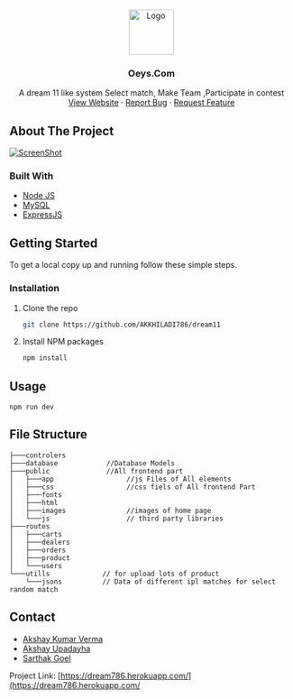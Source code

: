 

<!-- PROJECT LOGO -->
<br />
<p align="center">
  <a href="https://github.com/Sarthak480/LogSafe">
    <img src="images/logo.jpg" alt="Logo" height="80">
  </a>

  <h3 align="center">Oeys.Com</h3>

  <p align="center">
    A dream 11 like system Select match, Make Team ,Participate in contest 
    <br />
    <a href="https://dream786.herokuapp.com/">View Website</a>
    ·
    <a href="#">Report Bug</a>
    ·
    <a href="#">Request Feature</a>
  </p>
</p>




<!-- ABOUT THE PROJECT -->
## About The Project  

[![ScreenShot](images/model.jpg)](https://dream786.herokuapp.com/)


### Built With

* [Node JS]()
* [MySQL]()
* [ExpressJS]()

<!-- GETTING STARTED -->
## Getting Started

To get a local copy up and running follow these simple steps.

### Installation

1. Clone the repo
   ```sh
   git clone https://github.com/AKKHILADI786/dream11
   ```
2. Install NPM packages
   ```sh
   npm install
   ```

## Usage

```npm run dev```


## File Structure

```
├───controlers          
├───database            //Database Models           
├───public              //All frontend part
│   ├───app                  //js Files of All elements   
│   ├───css                  //css fiels of All frontend Part
│   ├───fonts                
│   ├───html                
│   ├───images               //images of home page
│   └───js                   // third party libraries
├───routes
│   ├───carts
│   ├───dealers
│   ├───orders
│   ├───product
│   └───users         
└───utills             // for upload lots of product 
    └───jsons          // Data of different ipl matches for select random match

```

<!-- CONTACT -->
## Contact


- [Akshay Kumar Verma](https://github.com/Akkhiladi786)
- [Akshay Upadayha](https://github.com/akshayupadhyay239)
- [Sarthak Goel](https://github.com/Sarthak480)



Project Link: [https://dream786.herokuapp.com/](https://dream786.herokuapp.com/


